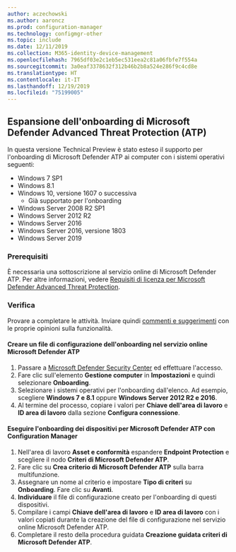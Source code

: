 ```yaml
---
author: aczechowski
ms.author: aaroncz
ms.prod: configuration-manager
ms.technology: configmgr-other
ms.topic: include
ms.date: 12/11/2019
ms.collection: M365-identity-device-management
ms.openlocfilehash: 7965df03e2c1eb5ec531eea2c81a06fbfe7f554a
ms.sourcegitcommit: 3a0eaf3378632f312b46b2b8a524e286f9c4cd8e
ms.translationtype: HT
ms.contentlocale: it-IT
ms.lasthandoff: 12/19/2019
ms.locfileid: "75199005"
---
```

## <a name="bkmk_atp"></a> Espansione dell'onboarding di Microsoft Defender Advanced Threat Protection (ATP)

In questa versione Technical Preview è stato esteso il supporto per l'onboarding di Microsoft Defender ATP ai computer con i sistemi operativi seguenti:

- Windows 7 SP1
- Windows 8.1
- Windows 10, versione 1607 o successiva
   - Già supportato per l'onboarding
- Windows Server 2008 R2 SP1
- Windows Server 2012 R2
- Windows Server 2016
- Windows Server 2016, versione 1803
- Windows Server 2019

### <a name="prerequisites"></a>Prerequisiti

 È necessaria una sottoscrizione al servizio online di Microsoft Defender ATP. Per altre informazioni, vedere [Requisiti di licenza per Microsoft Defender Advanced Threat Protection](https://docs.microsoft.com/windows/security/threat-protection/microsoft-defender-atp/minimum-requirements#licensing-requirements).


### <a name="try-it-out"></a>Verifica

Provare a completare le attività. Inviare quindi [commenti e suggerimenti](/sccm/core/understand/find-help#product-feedback) con le proprie opinioni sulla funzionalità.

#### <a name="create-an-onboarding-configuration-file-in-microsoft-defender-atp-online-service"></a>Creare un file di configurazione dell'onboarding nel servizio online Microsoft Defender ATP

1. Passare a [Microsoft Defender Security Center](https://securitycenter.windows.com/) ed effettuare l'accesso.
1. Fare clic sull'elemento **Gestione computer** in **Impostazioni** e quindi selezionare **Onboarding**.
1. Selezionare i sistemi operativi per l'onboarding dall'elenco. Ad esempio, scegliere **Windows 7 e 8.1** oppure **Windows Server 2012 R2 e 2016**.
1. Al termine del processo, copiare i valori per **Chiave dell'area di lavoro** e **ID area di lavoro** dalla sezione **Configura connessione**.

#### <a name="onboard-devices-for-microsoft-defender-atp-with-configuration-manager"></a>Eseguire l'onboarding dei dispositivi per Microsoft Defender ATP con Configuration Manager

1. Nell'area di lavoro **Asset e conformità** espandere **Endpoint Protection** e scegliere il nodo **Criteri di Microsoft Defender ATP**.
1. Fare clic su **Crea criterio di Microsoft Defender ATP** sulla barra multifunzione.
1. Assegnare un nome al criterio e impostare **Tipo di criteri** su **Onboarding**. Fare clic su **Avanti**.
1. **Individuare** il file di configurazione creato per l'onboarding di questi dispositivi.
1. Compilare i campi **Chiave dell'area di lavoro** e **ID area di lavoro** con i valori copiati durante la creazione del file di configurazione nel servizio online Microsoft Defender ATP.
1. Completare il resto della procedura guidata **Creazione guidata criteri di Microsoft Defender ATP**.
